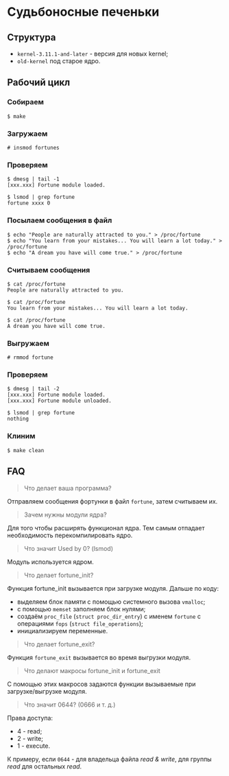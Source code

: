 # Судьбоносные печеньки

## Структура

* `kernel-3.11.1-and-later` - версия для новых kernel;
* `old-kernel` под старое ядро.

## Рабочий цикл

### Собираем

```
$ make
```

### Загружаем

```
# insmod fortunes
```

### Проверяем

```
$ dmesg | tail -1
[xxx.xxx] Fortune module loaded.
```

```
$ lsmod | grep fortune
fortune xxxx 0
```

### Посылаем сообщения в файл

```
$ echo "People are naturally attracted to you." > /proc/fortune
$ echo "You learn from your mistakes... You will learn a lot today." > /proc/fortune
$ echo "A dream you have will come true." > /proc/fortune
```

### Считываем сообщения

```
$ cat /proc/fortune
People are naturally attracted to you.
```
```
$ cat /proc/fortune
You learn from your mistakes... You will learn a lot today.
```
```
$ cat /proc/fortune
A dream you have will come true.
```

### Выгружаем

```
# rmmod fortune
```

### Проверяем

```
$ dmesg | tail -2
[xxx.xxx] Fortune module loaded.
[xxx.xxx] Fortune module unloaded.
```

```
$ lsmod | grep fortune
nothing
```

### Клиним

```
$ make clean
```

## FAQ

> Что делает ваша программа?

Отправляем сообщения фортунки в файл `fortune`, затем считываем их.

> Зачем нужны модули ядра?

Для того чтобы расширять функционал ядра. Тем самым отпадает необходимость перекомпилировать ядро.

> Что значит Used by 0? (lsmod)

Модуль используется ядром.

> Что делает fortune_init?

Функция fortune_init вызывается при загрузке модуля. Дальше по коду:
* выделяем блок памяти с помощью системного вызова `vmalloc`;
* с помощью `memset` заполняем блок нулями;
* создаём `proc_file` (`struct proc_dir_entry`) c именем `fortune` c операциями `fops` (`struct file_operations`);
* инициализируем переменные.

> Что делает fortune_exit?

Функция `fortune_exit` вызывается во время выгрузки модуля.

> Что делают макросы fortune_init и fortune_exit

С помощью этих макросов задаются функции вызываемые при загрузке/выгрузке модуля.

> Что значит 0644? (0666 и т. д.)

Права доступа:
* 4 - read;
* 2 - write;
* 1 - execute.

К примеру, если `0644` - для владельца файла _read & write_, для группы _read_ для остальных _read_.